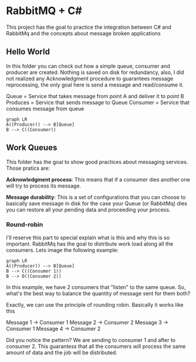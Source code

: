 # RabbitMQ + C#
This project has the goal to practice the integration between C# and RabbitMq and the concepts about message broken applications

## Hello World
In this folder you can check out how a simple queue, consumer and producer are created. Nothing is saved on disk for redundancy, also, I did not realized any Acknowledgment procedure to guarantees message reprocessing, the only goal here is send a message and read/consume it.

Queue = Service that takes message from point A and deliver it to point B
Produces = Service that sends message to Queue
Consumer = Service that consumes message from queue

```mermaid
graph LR
A((Producer)) --> B[Queue]
B --> C((Consumer))
```

## Work Queues
This folder has the goal to show good practices about messaging services. Those pratics are:

**Acknowledgment process**: This means that if a consumer dies another one will try to process its message.

**Message durability**: This is a set of configurations that you can choose to basically save message in disk for the case your Queue (or RabbitMq) dies you can restore all your pending data and proceeding your process.

### Round-robin
I'll reserve this part to special explain what is this and why this is so important.
RabbitMq has the goal to distribute work load along all the consumers. Lets image the following example:

```mermaid
graph LR
A((Producer)) --> B[Queue]
B --> C((Consumer 1))
B --> D((Consumer 2))
```

In this example, we have 2 consumers that "listen" to the same queue. So, what's the best way to balance the quantity of message sent for them both?

Exactly, we can use the principle of rounding robin. Basically it works like this

Message 1 -> Consumer 1
Message 2 -> Consumer 2
Message 3 -> Consumer 1
Message 4 -> Consumer 2

Did you notice the pattern? We are sending to consumer 1 and after to consumer 2. This guarantess that all the consumers will process the same amount of data and the job will be distributed.